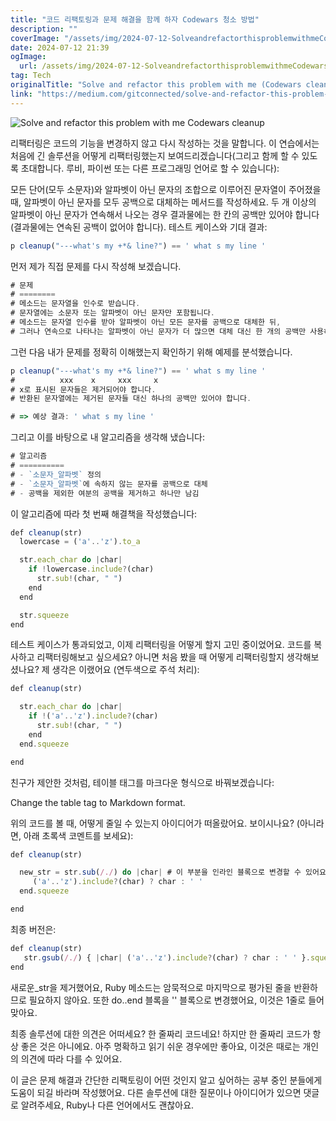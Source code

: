 ```yaml
---
title: "코드 리팩토링과 문제 해결을 함께 하자 Codewars 청소 방법"
description: ""
coverImage: "/assets/img/2024-07-12-SolveandrefactorthisproblemwithmeCodewarscleanup_0.png"
date: 2024-07-12 21:39
ogImage: 
  url: /assets/img/2024-07-12-SolveandrefactorthisproblemwithmeCodewarscleanup_0.png
tag: Tech
originalTitle: "Solve and refactor this problem with me (Codewars cleanup)."
link: "https://medium.com/gitconnected/solve-and-refactor-this-problem-with-me-codewars-cleanup-fd214a49e370"
---
```




![Solve and refactor this problem with me Codewars cleanup](/assets/img/2024-07-12-SolveandrefactorthisproblemwithmeCodewarscleanup_0.png)

리팩터링은 코드의 기능을 변경하지 않고 다시 작성하는 것을 말합니다. 이 연습에서는 처음에 긴 솔루션을 어떻게 리팩터링했는지 보여드리겠습니다(그리고 함께 할 수 있도록 초대합니다. 루비, 파이썬 또는 다른 프로그래밍 언어로 할 수 있습니다):

모든 단어(모두 소문자)와 알파벳이 아닌 문자의 조합으로 이루어진 문자열이 주어졌을 때, 알파벳이 아닌 문자를 모두 공백으로 대체하는 메서드를 작성하세요. 두 개 이상의 알파벳이 아닌 문자가 연속해서 나오는 경우 결과물에는 한 칸의 공백만 있어야 합니다(결과물에는 연속된 공백이 없어야 합니다). 테스트 케이스와 기대 결과:

```js
p cleanup("---what's my +*& line?") == ' what s my line '
```

<div class="content-ad"></div>

먼저 제가 직접 문제를 다시 작성해 보겠습니다.

```js
# 문제
# ========
# 메소드는 문자열을 인수로 받습니다.
# 문자열에는 소문자 또는 알파벳이 아닌 문자만 포함됩니다.
# 메소드는 문자열 인수를 받아 알파벳이 아닌 모든 문자를 공백으로 대체한 뒤, 
# 그러나 연속으로 나타나는 알파벳이 아닌 문자가 더 많으면 대체 대신 한 개의 공백만 사용하도록 합니다.
```

그런 다음 내가 문제를 정확히 이해했는지 확인하기 위해 예제를 분석했습니다.

```js
p cleanup("---what's my +*& line?") == ' what s my line '
#          xxx    x     xxx     x   
# x로 표시된 문자들은 제거되어야 합니다.
# 반환된 문자열에는 제거된 문자들 대신 하나의 공백만 있어야 합니다.

# => 예상 결과: ' what s my line '
```

<div class="content-ad"></div>

그리고 이를 바탕으로 내 알고리즘을 생각해 냈습니다:

```js
# 알고리즘
# ==========
# - `소문자_알파벳` 정의
# - `소문자_알파벳`에 속하지 않는 문자를 공백으로 대체
# - 공백을 제외한 여분의 공백을 제거하고 하나만 남김
```

이 알고리즘에 따라 첫 번째 해결책을 작성했습니다:

```js
def cleanup(str)
  lowercase = ('a'..'z').to_a

  str.each_char do |char|
    if !lowercase.include?(char)
      str.sub!(char, " ")
    end
  end

  str.squeeze
end
```

<div class="content-ad"></div>

테스트 케이스가 통과되었고, 이제 리팩터링을 어떻게 할지 고민 중이었어요. 코드를 복사하고 리팩터링해보고 싶으세요? 아니면 처음 봤을 때 어떻게 리팩터링할지 생각해보셨나요? 제 생각은 이랬어요 (연두색으로 주석 처리):

```js
def cleanup(str)

  str.each_char do |char|
    if !('a'..'z').include?(char)
      str.sub!(char, " ")
    end
  end.squeeze

end
```

<div class="content-ad"></div>

친구가 제안한 것처럼, 테이블 태그를 마크다운 형식으로 바꿔보겠습니다:


Change the table tag to Markdown format.


<div class="content-ad"></div>

위의 코드를 볼 때, 어떻게 줄일 수 있는지 아이디어가 떠올랐어요. 보이시나요? (아니라면, 아래 초록색 코멘트를 보세요):

```js
def cleanup(str)

  new_str = str.sub(/./) do |char| # 이 부분을 인라인 블록으로 변경할 수 있어요
     ('a'..'z').include?(char) ? char : ' ' 
  end.squeeze

end
```

최종 버전은:

```js
def cleanup(str)
   str.gsub(/./) { |char| ('a'..'z').include?(char) ? char : ' ' }.squeeze
end
```

<div class="content-ad"></div>

새로운_str을 제거했어요, Ruby 메소드는 암묵적으로 마지막으로 평가된 줄을 반환하므로 필요하지 않아요. 또한 do..end 블록을 '' 블록으로 변경했어요, 이것은 1줄로 들어맞아요.

최종 솔루션에 대한 의견은 어떠세요? 한 줄짜리 코드네요! 하지만 한 줄짜리 코드가 항상 좋은 것은 아니에요. 아주 명확하고 읽기 쉬운 경우에만 좋아요, 이것은 때로는 개인의 의견에 따라 다를 수 있어요.

이 글은 문제 해결과 간단한 리팩토링이 어떤 것인지 알고 싶어하는 공부 중인 분들에게 도움이 되길 바라며 작성했어요. 다른 솔루션에 대한 질문이나 아이디어가 있으면 댓글로 알려주세요, Ruby나 다른 언어에서도 괜찮아요.